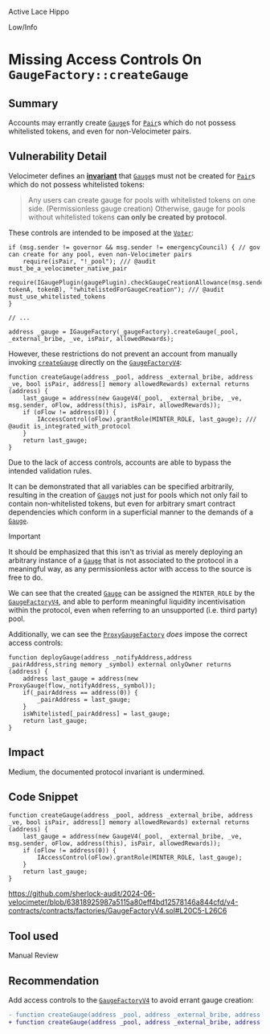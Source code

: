 Active Lace Hippo

Low/Info

# Missing Access Controls On `GaugeFactory::createGauge`

## Summary

Accounts may errantly create [`Gauge`](https://github.com/sherlock-audit/2024-06-velocimeter/blob/main/v4-contracts/contracts/Gauge.sol)s for [`Pair`](https://github.com/sherlock-audit/2024-06-velocimeter/blob/main/v4-contracts/contracts/Pair.sol)s which do not possess whitelisted tokens, and even for non-Velocimeter pairs.

## Vulnerability Detail

Velocimeter defines an [**invariant**](https://github.com/sherlock-audit/2024-06-velocimeter/tree/main?tab=readme-ov-file#q-if-you-are-integrating-tokens-are-you-allowing-only-whitelisted-tokens-to-work-with-the-codebase-or-any-complying-with-the-standard-are-they-assumed-to-have-certain-properties-eg-be-non-reentrant-are-there-any-types-of-weird-tokens-you-want-to-integrate) that [`Gauge`](https://github.com/sherlock-audit/2024-06-velocimeter/blob/main/v4-contracts/contracts/Gauge.sol)s must not be created for [`Pair`](https://github.com/sherlock-audit/2024-06-velocimeter/blob/main/v4-contracts/contracts/Pair.sol)s which do not possess whitelisted tokens:

> Any users can create gauge for pools with whitelisted tokens on one side. (Permissionless gauge creation)
> Otherwise, gauge for pools without whitelisted tokens **can only be created by protocol**.

These controls are intended to be imposed at the [`Voter`](https://github.com/sherlock-audit/2024-06-velocimeter/blob/main/v4-contracts/contracts/Voter.sol):

```solidity
if (msg.sender != governor && msg.sender != emergencyCouncil) { // gov can create for any pool, even non-Velocimeter pairs
    require(isPair, "!_pool"); /// @audit must_be_a_velocimeter_native_pair
    require(IGaugePlugin(gaugePlugin).checkGaugeCreationAllowance(msg.sender, tokenA, tokenB), "!whitelistedForGaugeCreation"); /// @audit must_use_whitelisted_tokens
}

// ...

address _gauge = IGaugeFactory(_gaugeFactory).createGauge(_pool, _external_bribe, _ve, isPair, allowedRewards);
```

However, these restrictions do not prevent an account from manually invoking [`createGauge`](https://github.com/sherlock-audit/2024-06-velocimeter/blob/63818925987a5115a80eff4bd12578146a844cfd/v4-contracts/contracts/factories/GaugeFactoryV4.sol#L20C5-L26C6) directly on the [`GaugeFactoryV4`](https://github.com/sherlock-audit/2024-06-velocimeter/blob/main/v4-contracts/contracts/factories/GaugeFactoryV4.sol):

```solidity
function createGauge(address _pool, address _external_bribe, address _ve, bool isPair, address[] memory allowedRewards) external returns (address) {
    last_gauge = address(new GaugeV4(_pool, _external_bribe, _ve, msg.sender, oFlow, address(this), isPair, allowedRewards));
    if (oFlow != address(0)) {
        IAccessControl(oFlow).grantRole(MINTER_ROLE, last_gauge); /// @audit is_integrated_with_protocol
    }
    return last_gauge;
}
```

Due to the lack of access controls, accounts are able to bypass the intended validation rules.

It can be demonstrated that all variables can be specified arbitrarily, resulting in the creation of [`Gauge`](https://github.com/sherlock-audit/2024-06-velocimeter/blob/main/v4-contracts/contracts/Gauge.sol)s not just for pools which not only fail to contain non-whitelisted tokens, but even for arbitrary smart contract dependencies which conform in a superficial manner to the demands of a [`Gauge`](https://github.com/sherlock-audit/2024-06-velocimeter/blob/main/v4-contracts/contracts/Gauge.sol).

> [!IMPORTANT]
> It should be emphasized that this isn't as trivial as merely deploying an arbitrary instance of a [`Gauge`](https://github.com/sherlock-audit/2024-06-velocimeter/blob/main/v4-contracts/contracts/Gauge.sol) that is not associated to the protocol in a meaningful way, as any permissionless actor with access to the source is free to do.
> 
> We can see that the created [`Gauge`](https://github.com/sherlock-audit/2024-06-velocimeter/blob/main/v4-contracts/contracts/Gauge.sol) can be assigned the `MINTER_ROLE` by the [`GaugeFactoryV4`](https://github.com/sherlock-audit/2024-06-velocimeter/blob/main/v4-contracts/contracts/factories/GaugeFactoryV4.sol), and able to perform meaningful liquidity incentivisation within the protocol, even when referring to an unsupported (i.e. third party) pool.
>
> Additionally, we can see the [`ProxyGaugeFactory`](https://github.com/sherlock-audit/2024-06-velocimeter/blob/63818925987a5115a80eff4bd12578146a844cfd/v4-contracts/contracts/factories/ProxyGaugeFactory.sol#L19C102-L19C111) _does_ impose the correct access controls:
> ```solidity
> function deployGauge(address _notifyAddress,address _pairAddress,string memory _symbol) external onlyOwner returns (address) {
>     address last_gauge = address(new ProxyGauge(flow,_notifyAddress,_symbol));
>     if(_pairAddress == address(0)) {
>         _pairAddress = last_gauge;
>     }
>     isWhitelisted[_pairAddress] = last_gauge;
>     return last_gauge;
> } 
> ```

## Impact

Medium, the documented protocol invariant is undermined.

## Code Snippet

```solidity
function createGauge(address _pool, address _external_bribe, address _ve, bool isPair, address[] memory allowedRewards) external returns (address) {
    last_gauge = address(new GaugeV4(_pool, _external_bribe, _ve, msg.sender, oFlow, address(this), isPair, allowedRewards));
    if (oFlow != address(0)) {
        IAccessControl(oFlow).grantRole(MINTER_ROLE, last_gauge);
    }
    return last_gauge;
}
```

https://github.com/sherlock-audit/2024-06-velocimeter/blob/63818925987a5115a80eff4bd12578146a844cfd/v4-contracts/contracts/factories/GaugeFactoryV4.sol#L20C5-L26C6

## Tool used

Manual Review

## Recommendation

Add access controls to the [`GaugeFactoryV4`](https://github.com/sherlock-audit/2024-06-velocimeter/blob/main/v4-contracts/contracts/factories/GaugeFactoryV4.sol) to avoid errant gauge creation:

```diff
- function createGauge(address _pool, address _external_bribe, address _ve, bool isPair, address[] memory allowedRewards) external returns (address) {
+ function createGauge(address _pool, address _external_bribe, address _ve, bool isPair, address[] memory allowedRewards) external onlyVoter returns (address) {
```


